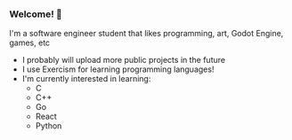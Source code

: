 ### Welcome! 👋

I'm a software engineer student that likes programming, art, Godot Engine, games, etc

- I probably will upload more public projects in the future
- I use Exercism for learning programming languages!
- I'm currently interested in learning:
  - C 
  - C++
  - Go
  - React
  - Python


<!--
**Lukaswbrr/lukaswbrr** is a ✨ _special_ ✨ repository because its `README.md` (this file) appears on your GitHub profile.

Here are some ideas to get you started:

- 🔭 I’m currently working on ...
- 🌱 I’m currently learning ...
- 👯 I’m looking to collaborate on ...
- 🤔 I’m looking for help with ...
- 💬 Ask me about ...
- 📫 How to reach me: ...
- 😄 Pronouns: ...
- ⚡ Fun fact: ...
-->

